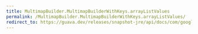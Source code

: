 ```yaml
---
title: MultimapBuilder.MultimapBuilderWithKeys.arrayListValues
permalink: /MultimapBuilder.MultimapBuilderWithKeys.arrayListValues/
redirect_to: https://guava.dev/releases/snapshot-jre/api/docs/com/google/common/collect/MultimapBuilder.MultimapBuilderWithKeys.html#arrayListValues--
---
```

